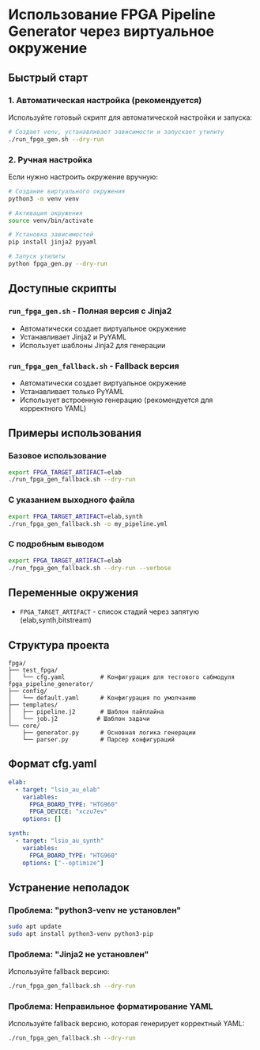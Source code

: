 # Использование FPGA Pipeline Generator через виртуальное окружение

## Быстрый старт

### 1. Автоматическая настройка (рекомендуется)

Используйте готовый скрипт для автоматической настройки и запуска:

```bash
# Создает venv, устанавливает зависимости и запускает утилиту
./run_fpga_gen.sh --dry-run
```

### 2. Ручная настройка

Если нужно настроить окружение вручную:

```bash
# Создание виртуального окружения
python3 -m venv venv

# Активация окружения
source venv/bin/activate

# Установка зависимостей
pip install jinja2 pyyaml

# Запуск утилиты
python fpga_gen.py --dry-run
```

## Доступные скрипты

### `run_fpga_gen.sh` - Полная версия с Jinja2
- Автоматически создает виртуальное окружение
- Устанавливает Jinja2 и PyYAML
- Использует шаблоны Jinja2 для генерации

### `run_fpga_gen_fallback.sh` - Fallback версия
- Автоматически создает виртуальное окружение
- Устанавливает только PyYAML
- Использует встроенную генерацию (рекомендуется для корректного YAML)

## Примеры использования

### Базовое использование
```bash
export FPGA_TARGET_ARTIFACT=elab
./run_fpga_gen_fallback.sh --dry-run
```

### С указанием выходного файла
```bash
export FPGA_TARGET_ARTIFACT=elab,synth
./run_fpga_gen_fallback.sh -o my_pipeline.yml
```

### С подробным выводом
```bash
export FPGA_TARGET_ARTIFACT=elab
./run_fpga_gen_fallback.sh --dry-run --verbose
```

## Переменные окружения

- `FPGA_TARGET_ARTIFACT` - список стадий через запятую (elab,synth,bitstream)

## Структура проекта

```
fpga/
├── test_fpga/
│   └── cfg.yaml          # Конфигурация для тестового сабмодуля
fpga_pipeline_generator/
├── config/
│   └── default.yaml      # Конфигурация по умолчанию
├── templates/
│   ├── pipeline.j2       # Шаблон пайплайна
│   └── job.j2           # Шаблон задачи
└── core/
    ├── generator.py      # Основная логика генерации
    └── parser.py         # Парсер конфигураций
```

## Формат cfg.yaml

```yaml
elab:
  - target: "lsio_au_elab"
    variables:
      FPGA_BOARD_TYPE: "HTG960"
      FPGA_DEVICE: "xczu7ev"
    options: []

synth:
  - target: "lsio_au_synth"
    variables:
      FPGA_BOARD_TYPE: "HTG960"
    options: ["--optimize"]
```

## Устранение неполадок

### Проблема: "python3-venv не установлен"
```bash
sudo apt update
sudo apt install python3-venv python3-pip
```

### Проблема: "Jinja2 не установлен"
Используйте fallback версию:
```bash
./run_fpga_gen_fallback.sh --dry-run
```

### Проблема: Неправильное форматирование YAML
Используйте fallback версию, которая генерирует корректный YAML:
```bash
./run_fpga_gen_fallback.sh --dry-run
```